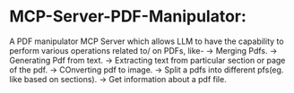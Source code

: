 # MCP-Server-PDF-Manipulator:
A PDF manipulator MCP Server which allows LLM to have the capability to perform various operations related to/ on PDFs, like- 
-> Merging Pdfs.
-> Generating Pdf from text. 
-> Extracting text from particular section or page of the pdf.
-> COnverting pdf to image.
-> Split a pdfs into different pfs(eg. like based on sections).
-> Get information about a pdf file.
